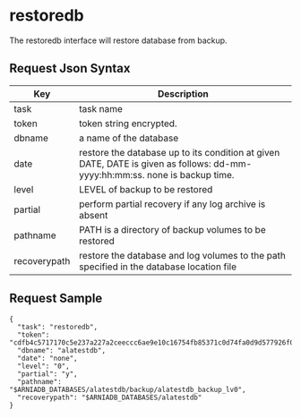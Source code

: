 # restoredb

The restoredb interface will restore database from backup.

## Request Json Syntax

| **Key** | **Description** |
| --- | --- |
| task | task name |
| token | token string encrypted. |
| dbname | a name of the database |
| date | restore the database up to its condition at given DATE, DATE is given as follows: dd-mm-yyyy:hh:mm:ss. none is backup time. |
| level | LEVEL of backup to be restored |
| partial | perform partial recovery if any log archive is absent |
| pathname | PATH is a directory of backup volumes to be restored |
| recoverypath | restore the database and log volumes to the path specified in the database location file |

## Request Sample

```
{
  "task": "restoredb",
  "token": "cdfb4c5717170c5e237a227a2ceeccc6ae9e10c16754fb85371c0d74fa0d9d577926f07dd201b6aa",
  "dbname": "alatestdb",
  "date": "none",
  "level": "0",
  "partial": "y",
  "pathname": "$ARNIADB_DATABASES/alatestdb/backup/alatestdb_backup_lv0",
  "recoverypath": "$ARNIADB_DATABASES/alatestdb"
}
```

